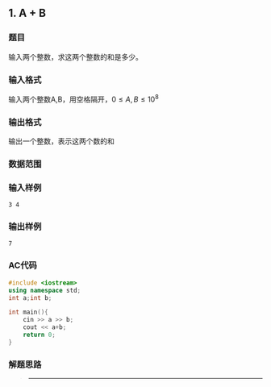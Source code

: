 ##  1. A + B

### 题目

输入两个整数，求这两个整数的和是多少。

### 输入格式

输入两个整数A,B，用空格隔开，$0≤A,B≤10^8$

### 输出格式

输出一个整数，表示这两个数的和

### 数据范围



### 输入样例

```
3 4
```

### 输出样例

```
7
```

### AC代码

```c++
#include <iostream>
using namespace std;
int a;int b;

int main(){
    cin >> a >> b;
    cout << a+b;
    return 0;
}
```

### 解题思路

>****

